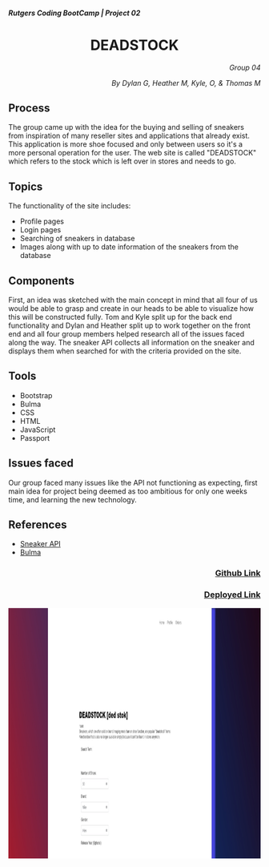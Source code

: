 <h5>Rutgers Coding BootCamp | Project 02</h5>
<h1 align="center">DEADSTOCK</h1>

<p align="right" style="font-style: italic;">Group 04</p>
<p align="right" style="font-style: italic;">By Dylan G, Heather M, Kyle, O, & Thomas M</p>

<h2>Process</h2>

The group came up with the idea for the buying and selling of sneakers from inspiration of many reseller sites and applications that already exist. This application is more shoe focused and only between users so it's a more personal operation for the user. The web site is called "DEADSTOCK" which refers to the stock which is left over in stores and needs to go. 

<h2>Topics</h2>
The functionality of the site includes:

* Profile pages
* Login pages
* Searching of sneakers in database
* Images along with up to date information of the sneakers from the database

<h2>Components</h2>
First, an idea was sketched with the main concept in mind that all four of us would be able to grasp and create in our heads to be able to visualize how this will be constructed fully. Tom and Kyle split up for the back end functionality and Dylan and Heather split up to work together on the front end and all four group members helped research all of the issues faced along the way. The sneaker API collects all information on the sneaker and displays them when searched for with the criteria provided on the site.

<h2>Tools</h2>

* Bootstrap
* Bulma
* CSS
* HTML
* JavaScript
* Passport

<h2>Issues faced</h2>
Our group faced many issues like the API not functioning as expecting, first main idea for project being deemed as too ambitious for only one weeks time, and learning the new technology. 


<h2>References</h2>

* [Sneaker API](https://tg4.solutions/stop-wasting-time-and-use-our-sneaker-database-api/)
* [Bulma](https://bulma.io/)


<h3 align="right"><a href="https://github.com/HMancuso16/Project2">Github Link</a></h3>
<h3 align="right"><a href="https://afternoon-falls-88312.herokuapp.com/">Deployed Link</a></h3>
<center><img src="./images/screenshot.jpg" alt="screenshot" width="1000" height="500"></center>